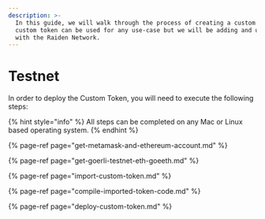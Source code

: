 ```yaml
---
description: >-
  In this guide, we will walk through the process of creating a custom token. A
  custom token can be used for any use-case but we will be adding and using it
  with the Raiden Network.
---
```


# Testnet

In order to deploy the Custom Token, you will need to execute the following steps:

{% hint style="info" %}
All steps can be completed on any Mac or Linux based operating system.
{% endhint %}

{% page-ref page="get-metamask-and-ethereum-account.md" %}

{% page-ref page="get-goerli-testnet-eth-goeeth.md" %}

{% page-ref page="import-custom-token.md" %}

{% page-ref page="compile-imported-token-code.md" %}

{% page-ref page="deploy-custom-token.md" %}

